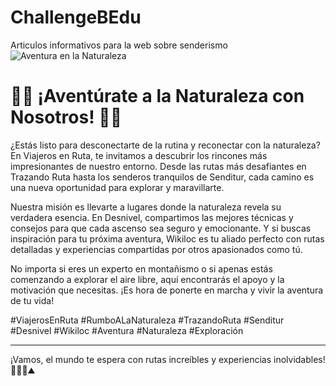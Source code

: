 # ChallengeBEdu
Articulos informativos para la web sobre senderismo
![Aventura en la Naturaleza](https://media.istockphoto.com/id/1521888521/es/foto/joven-turista-haciendo-senderismo-por-un-sendero-en-la-monta%C3%B1a.jpg?s=1024x1024&w=is&k=20&c=YWbKiTc0Ry6sYcC_xf1MK1CbcKbmcUIgj40LJ34rdQ8=)

# 🌄🌿 ¡Aventúrate a la Naturaleza con Nosotros! 🌿🌄

¿Estás listo para desconectarte de la rutina y reconectar con la naturaleza? En Viajeros en Ruta, te invitamos a descubrir los rincones más impresionantes de nuestro entorno. Desde las rutas más desafiantes en Trazando Ruta hasta los senderos tranquilos de Senditur, cada camino es una nueva oportunidad para explorar y maravillarte.

Nuestra misión es llevarte a lugares donde la naturaleza revela su verdadera esencia. En Desnivel, compartimos las mejores técnicas y consejos para que cada ascenso sea seguro y emocionante. Y si buscas inspiración para tu próxima aventura, Wikiloc es tu aliado perfecto con rutas detalladas y experiencias compartidas por otros apasionados como tú.

No importa si eres un experto en montañismo o si apenas estás comenzando a explorar el aire libre, aquí encontrarás el apoyo y la motivación que necesitas. ¡Es hora de ponerte en marcha y vivir la aventura de tu vida!

#ViajerosEnRuta #RumboALaNaturaleza #TrazandoRuta #Senditur #Desnivel #Wikiloc #Aventura #Naturaleza #Exploración

---

¡Vamos, el mundo te espera con rutas increíbles y experiencias inolvidables! 🚶‍♂️🌳⛰️
